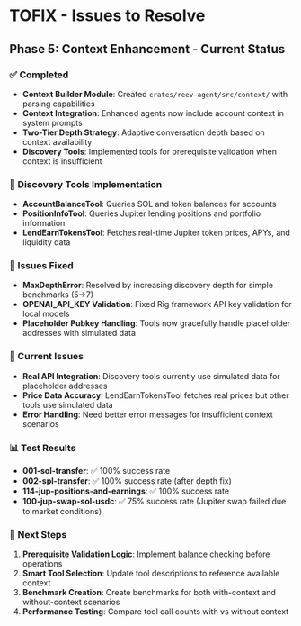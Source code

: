 # TOFIX - Issues to Resolve

## Phase 5: Context Enhancement - Current Status

### ✅ Completed
- **Context Builder Module**: Created `crates/reev-agent/src/context/` with parsing capabilities
- **Context Integration**: Enhanced agents now include account context in system prompts
- **Two-Tier Depth Strategy**: Adaptive conversation depth based on context availability
- **Discovery Tools**: Implemented tools for prerequisite validation when context is insufficient

### 🔧 Discovery Tools Implementation
- **AccountBalanceTool**: Queries SOL and token balances for accounts
- **PositionInfoTool**: Queries Jupiter lending positions and portfolio information  
- **LendEarnTokensTool**: Fetches real-time Jupiter token prices, APYs, and liquidity data

### 🐛 Issues Fixed
- **MaxDepthError**: Resolved by increasing discovery depth for simple benchmarks (5→7)
- **OPENAI_API_KEY Validation**: Fixed Rig framework API key validation for local models
- **Placeholder Pubkey Handling**: Tools now gracefully handle placeholder addresses with simulated data

### 🚧 Current Issues
- **Real API Integration**: Discovery tools currently use simulated data for placeholder addresses
- **Price Data Accuracy**: LendEarnTokensTool fetches real prices but other tools use simulated data
- **Error Handling**: Need better error messages for insufficient context scenarios

### 📊 Test Results
- **001-sol-transfer**: ✅ 100% success rate
- **002-spl-transfer**: ✅ 100% success rate (after depth fix)
- **114-jup-positions-and-earnings**: ✅ 100% success rate
- **100-jup-swap-sol-usdc**: ✅ 75% success rate (Jupiter swap failed due to market conditions)

### 🎯 Next Steps
1. **Prerequisite Validation Logic**: Implement balance checking before operations
2. **Smart Tool Selection**: Update tool descriptions to reference available context
3. **Benchmark Creation**: Create benchmarks for both with-context and without-context scenarios
4. **Performance Testing**: Compare tool call counts with vs without context